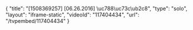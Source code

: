 {
    "title": "[1508369257] [06.26.2016] \uc788\uc73c\ub2c8",
    "type": "solo",
    "layout": "iframe-static",
    "videoId": "117404434",
    "url": "\/tvpembed\/117404434"
}